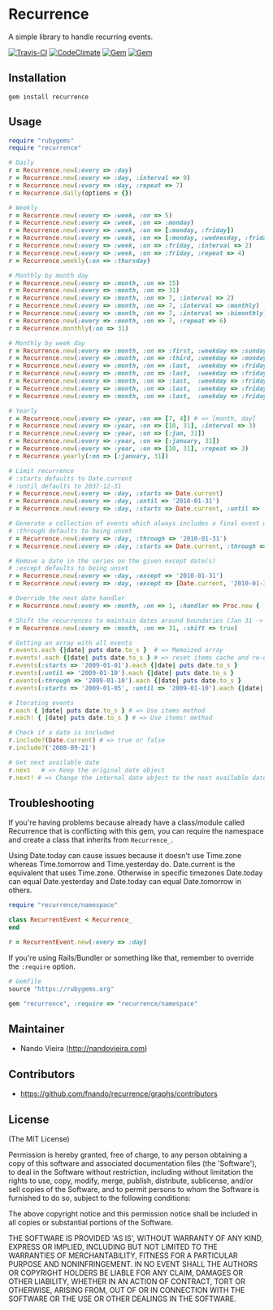 # Recurrence

A simple library to handle recurring events.

[![Travis-CI](https://travis-ci.org/fnando/recurrence.png)](https://travis-ci.org/fnando/recurrence)
[![CodeClimate](https://codeclimate.com/github/fnando/recurrence.png)](https://codeclimate.com/github/fnando/recurrence)
[![Gem](https://img.shields.io/gem/v/recurrence.svg)](https://rubygems.org/gems/recurrence)
[![Gem](https://img.shields.io/gem/dt/recurrence.svg)](https://rubygems.org/gems/recurrence)

## Installation

    gem install recurrence

## Usage

```ruby
require "rubygems"
require "recurrence"

# Daily
r = Recurrence.new(:every => :day)
r = Recurrence.new(:every => :day, :interval => 9)
r = Recurrence.new(:every => :day, :repeat => 7)
r = Recurrence.daily(options = {})

# Weekly
r = Recurrence.new(:every => :week, :on => 5)
r = Recurrence.new(:every => :week, :on => :monday)
r = Recurrence.new(:every => :week, :on => [:monday, :friday])
r = Recurrence.new(:every => :week, :on => [:monday, :wednesday, :friday])
r = Recurrence.new(:every => :week, :on => :friday, :interval => 2)
r = Recurrence.new(:every => :week, :on => :friday, :repeat => 4)
r = Recurrence.weekly(:on => :thursday)

# Monthly by month day
r = Recurrence.new(:every => :month, :on => 15)
r = Recurrence.new(:every => :month, :on => 31)
r = Recurrence.new(:every => :month, :on => 7, :interval => 2)
r = Recurrence.new(:every => :month, :on => 7, :interval => :monthly)
r = Recurrence.new(:every => :month, :on => 7, :interval => :bimonthly)
r = Recurrence.new(:every => :month, :on => 7, :repeat => 6)
r = Recurrence.monthly(:on => 31)

# Monthly by week day
r = Recurrence.new(:every => :month, :on => :first, :weekday => :sunday)
r = Recurrence.new(:every => :month, :on => :third, :weekday => :monday)
r = Recurrence.new(:every => :month, :on => :last,  :weekday => :friday)
r = Recurrence.new(:every => :month, :on => :last,  :weekday => :friday, :interval => 2)
r = Recurrence.new(:every => :month, :on => :last,  :weekday => :friday, :interval => :quarterly)
r = Recurrence.new(:every => :month, :on => :last,  :weekday => :friday, :interval => :semesterly)
r = Recurrence.new(:every => :month, :on => :last,  :weekday => :friday, :repeat => 3)

# Yearly
r = Recurrence.new(:every => :year, :on => [7, 4]) # => [month, day]
r = Recurrence.new(:every => :year, :on => [10, 31], :interval => 3)
r = Recurrence.new(:every => :year, :on => [:jan, 31])
r = Recurrence.new(:every => :year, :on => [:january, 31])
r = Recurrence.new(:every => :year, :on => [10, 31], :repeat => 3)
r = Recurrence.yearly(:on => [:january, 31])

# Limit recurrence
# :starts defaults to Date.current
# :until defaults to 2037-12-31
r = Recurrence.new(:every => :day, :starts => Date.current)
r = Recurrence.new(:every => :day, :until => '2010-01-31')
r = Recurrence.new(:every => :day, :starts => Date.current, :until => '2010-01-31')

# Generate a collection of events which always includes a final event with the given through date
# :through defaults to being unset
r = Recurrence.new(:every => :day, :through => '2010-01-31')
r = Recurrence.new(:every => :day, :starts => Date.current, :through => '2010-01-31')

# Remove a date in the series on the given except date(s)
# :except defaults to being unset
r = Recurrence.new(:every => :day, :except => '2010-01-31')
r = Recurrence.new(:every => :day, :except => [Date.current, '2010-01-31'])

# Override the next date handler
r = Recurrence.new(:every => :month, :on => 1, :handler => Proc.new { |day, month, year| raise("Date not allowed!") if year == 2011 && month == 12 && day == 31 })

# Shift the recurrences to maintain dates around boundaries (Jan 31 -> Feb 28 -> Mar 28)
r = Recurrence.new(:every => :month, :on => 31, :shift => true)

# Getting an array with all events
r.events.each {|date| puts date.to_s }  # => Memoized array
r.events!.each {|date| puts date.to_s } # => reset items cache and re-execute it
r.events(:starts => '2009-01-01').each {|date| puts date.to_s }
r.events(:until => '2009-01-10').each {|date| puts date.to_s }
r.events(:through => '2009-01-10').each {|date| puts date.to_s }
r.events(:starts => '2009-01-05', :until => '2009-01-10').each {|date| puts date.to_s }

# Iterating events
r.each { |date| puts date.to_s } # => Use items method
r.each! { |date| puts date.to_s } # => Use items! method

# Check if a date is included
r.include?(Date.current) # => true or false
r.include?('2008-09-21')

# Get next available date
r.next   # => Keep the original date object
r.next! # => Change the internal date object to the next available date
```

## Troubleshooting

If you're having problems because already have a class/module called Recurrence that is conflicting with this gem, you can require the namespace and create a class that inherits from `Recurrence_`.

Using Date.today can cause issues because it doesn't use Time.zone whereas Time.tomorrow and Time.yesterday do.  Date.current is the equivalent that uses Time.zone.    Otherwise in specific timezones Date.today can equal Date.yesterday and Date.today can equal Date.tomorrow in others.

```ruby
require "recurrence/namespace"

class RecurrentEvent < Recurrence_
end

r = RecurrentEvent.new(:every => :day)
```

If you're using Rails/Bundler or something like that, remember to override the `:require` option.

```ruby
# Gemfile
source "https://rubygems.org"

gem "recurrence", :require => "recurrence/namespace"
```

## Maintainer

* Nando Vieira (http://nandovieira.com)

## Contributors

* https://github.com/fnando/recurrence/graphs/contributors

## License

(The MIT License)

Permission is hereby granted, free of charge, to any person obtaining
a copy of this software and associated documentation files (the
'Software'), to deal in the Software without restriction, including
without limitation the rights to use, copy, modify, merge, publish,
distribute, sublicense, and/or sell copies of the Software, and to
permit persons to whom the Software is furnished to do so, subject to
the following conditions:

The above copyright notice and this permission notice shall be
included in all copies or substantial portions of the Software.

THE SOFTWARE IS PROVIDED 'AS IS', WITHOUT WARRANTY OF ANY KIND,
EXPRESS OR IMPLIED, INCLUDING BUT NOT LIMITED TO THE WARRANTIES OF
MERCHANTABILITY, FITNESS FOR A PARTICULAR PURPOSE AND NONINFRINGEMENT.
IN NO EVENT SHALL THE AUTHORS OR COPYRIGHT HOLDERS BE LIABLE FOR ANY
CLAIM, DAMAGES OR OTHER LIABILITY, WHETHER IN AN ACTION OF CONTRACT,
TORT OR OTHERWISE, ARISING FROM, OUT OF OR IN CONNECTION WITH THE
SOFTWARE OR THE USE OR OTHER DEALINGS IN THE SOFTWARE.
